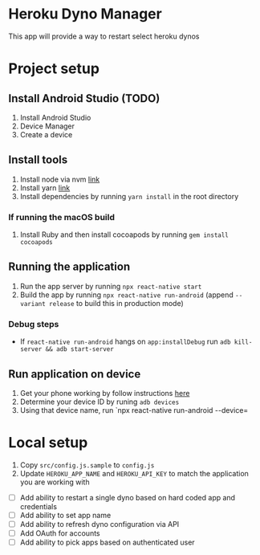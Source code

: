 # Heroku Dyno Manager

This app will provide a way to restart select heroku dynos

# Project setup

## Install Android Studio (TODO)
1. Install Android Studio
1. Device Manager
1. Create a device

## Install tools
1. Install node via nvm [link](https://github.com/nvm-sh/nvm)
1. Install yarn [link](https://classic.yarnpkg.com/en/docs/install/)
1. Install dependencies by running `yarn install` in the root directory

### If running the macOS build
1. Install Ruby and then install cocoapods by running `gem install cocoapods`

## Running the application
1. Run the app server by running `npx react-native start`
1. Build the app by running `npx react-native run-android` (append `--variant release` to build this in production mode)

### Debug steps
* If `react-native run-android` hangs on `app:installDebug` run `adb kill-server && adb start-server`

## Run application on device

1. Get your phone working by follow instructions [here](https://reactnative.dev/docs/running-on-device)
1. Determine your device ID by runing `adb devices`
1. Using that device name, run `npx react-native run-android --device=<device-id>


# Local setup
1. Copy `src/config.js.sample` to `config.js`
1. Update `HEROKU_APP_NAME` and `HEROKU_API_KEY` to match the application you are working with

* [ ] Add ability to restart a single dyno based on hard coded app and credentials
* [ ] Add ability to set app name
* [ ] Add ability to refresh dyno configuration via API
* [ ] Add OAuth for accounts
* [ ] Add ability to pick apps based on authenticated user
